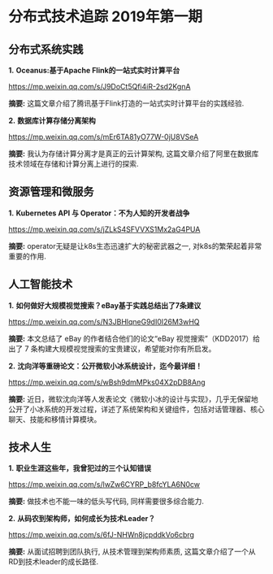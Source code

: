 # 分布式技术追踪 2019年第一期
## 分布式系统实践
**1.** **Oceanus:基于Apache Flink的一站式实时计算平台**

https://mp.weixin.qq.com/s/J9DoCt5Qfi4iR-2sd2KgnA

**摘要:** 这篇文章介绍了腾讯基于Flink打造的一站式实时计算平台的实践经验.

**2.** **数据库计算存储分离架构**

https://mp.weixin.qq.com/s/mEr6TA81yO77W-0jU8VSeA

**摘要:** 我认为存储计算分离才是真正的云计算架构, 这篇文章介绍了阿里在数据库技术领域在存储和计算分离上进行的探索.

## 资源管理和微服务
**1.** **Kubernetes API 与 Operator：不为人知的开发者战争**

https://mp.weixin.qq.com/s/jZLkS4SFVVXS1Mx2aG4PUA

**摘要:** operator无疑是让k8s生态迅速扩大的秘密武器之一, 对k8s的繁荣起着非常重要的作用.

## 人工智能技术
**1.** **如何做好大规模视觉搜索？eBay基于实践总结出了7条建议**

https://mp.weixin.qq.com/s/N3JBHlqneG9dI0I26M3wHQ

**摘要:** 本文总结了 eBay 的作者结合他们的论文“eBay 视觉搜索”（KDD2017）给出了 7 条构建大规模视觉搜索的宝贵建议，希望能对你有所启发。

**2.** **沈向洋等重磅论文：公开微软小冰系统设计，迄今最详细！**

https://mp.weixin.qq.com/s/wBsh9dmMPks04X2pDB8Ang

**摘要:** 近日，微软沈向洋等人发表论文《微软小冰的设计与实现》，几乎无保留地公开了小冰系统的开发过程，详述了系统架构和关键组件，包括对话管理器、核心聊天、技能和移情计算模块。

## 技术人生
**1.** **职业生涯这些年，我曾犯过的三个认知错误**

https://mp.weixin.qq.com/s/lwZw6CYRP_b8fcYLA6N0cw

**摘要:** 做技术也不能一味的低头写代码, 同样需要很多综合能力.

**2.** **从码农到架构师，如何成长为技术Leader？**

https://mp.weixin.qq.com/s/6fJ-NHWn8jcpddkVo6cbrg

**摘要:** 从面试招聘到团队执行, 从技术管理到架构师素质, 这篇文章介绍了一个从RD到技术leader的成长路径.
